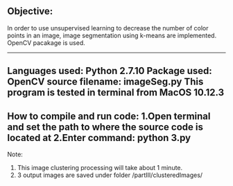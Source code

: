 ## Objective:  
In order to use unsupervised learning to decrease the number of color points in an image, image segmentation using k-means are implemented. OpenCV pacakage is used.

------
Languages used: Python 2.7.10
Package used: OpenCV
source filename: imageSeg.py
This program is tested in terminal from MacOS 10.12.3 
------
How to compile and run code:
1.Open terminal and set the path to where the source code is located at 
2.Enter command:
    python 3.py 
------
Note:
1. This image clustering processing will take about 1 minute.
2. 3 output images are saved under folder /partIII/clusteredImages/

